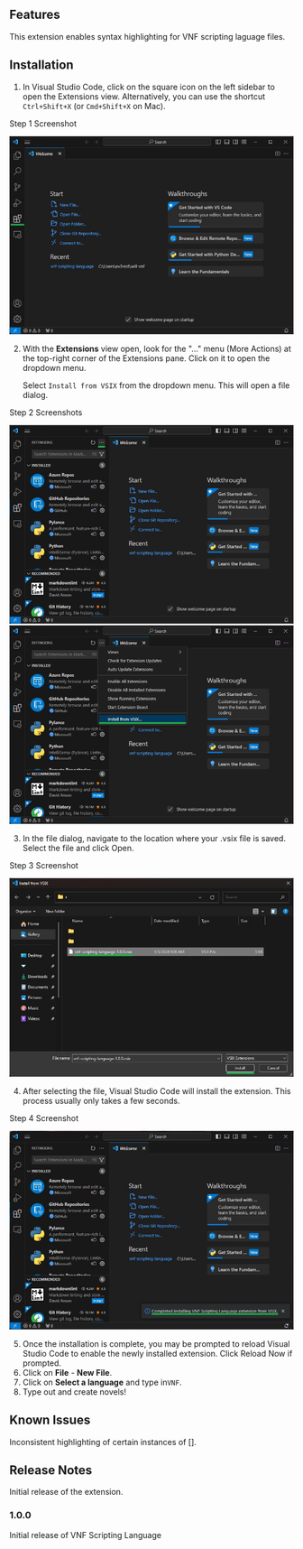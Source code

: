## Features

This extension enables syntax highlighting for VNF scripting laguage files.

## Installation

1. In Visual Studio Code, click on the square icon on the left sidebar to open the Extensions view. Alternatively, you can use the shortcut `Ctrl+Shift+X` (or `Cmd+Shift+X` on Mac).

<summary>Step 1 Screenshot</summary>

![Step 1](images/1.jpg)

2. With the **Extensions** view open, look for the "..." menu (More Actions) at the top-right corner of the Extensions pane. Click on it to open the dropdown menu.

    Select `Install from VSIX` from the dropdown menu. This will open a file dialog.

<summary>Step 2 Screenshots</summary>

![Step 2 Part A](images/2a.jpg)
![Step 2 Part B](images/2b.jpg)

3. In the file dialog, navigate to the location where your .vsix file is saved. Select the file and click Open.

<summary>Step 3 Screenshot</summary>

![Step 3](images/3.jpg)

4. After selecting the file, Visual Studio Code will install the extension. This process usually only takes a few seconds.

<summary>Step 4 Screenshot</summary>

![Step 4](images/4.jpg)

5. Once the installation is complete, you may be prompted to reload Visual Studio Code to enable the newly installed extension. Click Reload Now if prompted.
6. Click on **File** - **New File**.
7. Click on **Select a language** and type in`VNF`.
8. Type out and create novels!

## Known Issues

Inconsistent highlighting of certain instances of [].

## Release Notes

Initial release of the extension.

### 1.0.0

Initial release of VNF Scripting Language